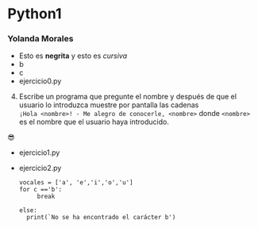 # Python1
### Yolanda Morales  
- Esto es **negrita** y esto es *cursiva*
- b
- c
- ejercicio0.py  
4. Escribe un programa que pregunte el nombre y después de que el usuario lo introduzca muestre por pantalla las cadenas   
`¡Hola <nombre>! - Me alegro de conocerle, <nombre>`  donde `<nombre>` es el nombre que el usuario haya introducido.

:sunglasses:
- ejercicio1.py
  
- ejercicio2.py
  ```
  vocales = ['a', 'e','i','o','u']
  for c =='b':
       break
  
  else: 
    print(`No se ha encontrado el carácter b')
  ```
